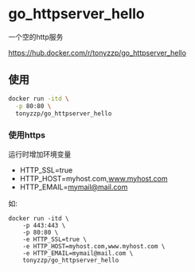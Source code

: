 # go_httpserver_hello

一个空的http服务

https://hub.docker.com/r/tonyzzp/go_httpserver_hello


## 使用
```bash
docker run -itd \
  -p 80:80 \
  tonyzzp/go_httpserver_hello
```

### 使用https
运行时增加环境变量

- HTTP_SSL=true
- HTTP_HOST=myhost.com,www.myhost.com
- HTTP_EMAIL=mymail@mail.com

如:
```
docker run -itd \
    -p 443:443 \
    -p 80:80 \
    -e HTTP_SSL=true \
    -e HTTP_HOST=myhost.com,www.myhost.com \
    -e HTTP_EMAIL=mymail@mail.com \
    tonyzzp/go_httpserver_hello
```

